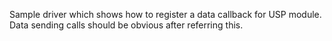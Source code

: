 Sample driver which shows how to register a data callback for USP module. Data sending calls should be obvious after referring this.
